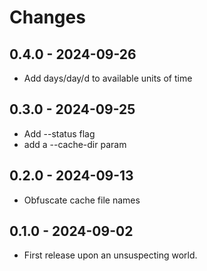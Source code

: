 # Changes

## 0.4.0 - 2024-09-26

- Add days/day/d to available units of time

## 0.3.0 - 2024-09-25

- Add --status flag
- add a --cache-dir param

## 0.2.0 - 2024-09-13

- Obfuscate cache file names

## 0.1.0 - 2024-09-02

- First release upon an unsuspecting world.
